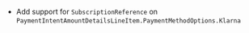 * Add support for `SubscriptionReference` on `PaymentIntentAmountDetailsLineItem.PaymentMethodOptions.Klarna`